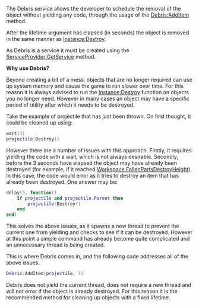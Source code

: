 The Debris service allows the developer to schedule the removal of the object without yielding any code, through the usage of the [Debris:AddItem](https://developer.roblox.com/en-us/api-reference/function/Debris/AddItem) method.

After the lifetime argument has elapsed (in seconds) the object is removed in the same manner as [Instance:Destroy](https://developer.roblox.com/en-us/api-reference/function/Instance/Destroy).

As Debris is a service it must be created using the [ServiceProvider:GetService](https://developer.roblox.com/en-us/api-reference/function/ServiceProvider/GetService) method.

**Why use Debris?**

Beyond creating a bit of a mess, objects that are no longer required can use up system memory and cause the game to run slower over time. For this reason it is always advised to run the [Instance:Destroy](https://developer.roblox.com/en-us/api-reference/function/Instance/Destroy) function on objects you no longer need. However in many cases an object may have a specific period of utility after which it needs to be destroyed.

Take the example of projectile that has just been thrown. On first thought, it could be cleaned up using:

```lua
wait(3)
projectile:Destroy()
``` 

However there are a number of issues with this approach. Firstly, it requires yielding the code with a wait, which is not always desirable. Secondly, before the 3 seconds have elapsed the object may have already been destroyed (for example, if it reached [Workspace.FallenPartsDestroyHeight](https://developer.roblox.com/en-us/api-reference/property/Workspace/FallenPartsDestroyHeight)). In this case, the code would error as it tries to destroy an item that has already been destroyed. One answer may be:

```lua
delay(3, function()
	if projectile and projectile.Parent then
		projectile:Destroy()
	end
end)
``` 

This solves the above issues, as it spawns a new thread to prevent the current one from yielding and checks to see if it can be destroyed. However at this point a simple command has already become quite complicated and an unnecessary thread is being created.

This is where Debris comes in, and the following code addresses all of the above issues.

```lua
Debris:AddItem(projectile, 3)
``` 

Debris does not yield the current thread, does not require a new thread and will not error if the object is already destroyed. For this reason it is the recommended method for cleaning up objects with a fixed lifetime.